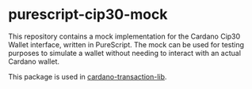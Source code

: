 # purescript-cip30-mock

This repository contains a mock implementation for the Cardano Cip30 Wallet
interface, written in PureScript. The mock can be used for testing purposes to
simulate a wallet without needing to interact with an actual Cardano wallet.

This package is used in [cardano-transaction-lib](https://github.com/Plutonomicon/cardano-transaction-lib).
